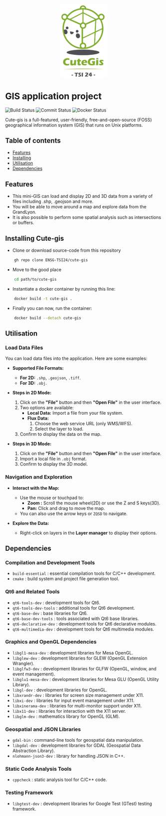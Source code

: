 <p align="center">
    <img src="images/logoCute.png" alt="Cute-gis Logo" width="150"/>
</p>

# GIS application project
![Build Status](https://github.com/ENSG-TSI24/cute-gis/actions/workflows/test.yml/badge.svg?branch=devback_visiteur)
![Commit Status](https://img.shields.io/github/commit-activity/t/ENSG-TSI24/cute-gis?)
![Docker Status](https://img.shields.io/docker/automated/ENSG-TSI24/cute-gis)


Cute-gis is a full-featured, user-friendly, free-and-open-source (FOSS) geographical information system (GIS) that runs on Unix platforms.

## Table of contents
* [Features](#features)
* [Installing](#installing-cute-gis)
* [Utilisation](#utilisation)
* [Dependencies](#dependencies)

## Features

- This mini-GIS can load and display 2D and 3D data from a variety of files including .shp, .geojson and more.
- You will be able to move around a map and explore data from the GrandLyon.
- It is also possible to perform some spatial analysis such as intersections or buffers.

## Installing Cute-gis

- Clone or download source-code from this repository
```bash
    gh repo clone ENSG-TSI24/cute-gis
```
- Move to the good place
```bash
    cd path/to/cute-gis
```
- Instantiate a docker container by running this line:

```bash
    docker build -t cute-gis .
```
- Finally you can now, run the container:
```bash
    docker build --detach cute-gis
```

## Utilisation

### Load Data Files

You can load data files into the application. Here are some examples:

- **Supported File Formats:**
    - **For 2D:** `.shp`, `.geojson`, `.tiff`.
    - **For 3D:** `.obj`.

- **Steps in 2D Mode:**
    1. Click on the **"File"** button and then **"Open File"** in the user interface.
    2. Two options are available:
        - **Local Data:** Import a file from your file system.
        - **Flux Data:**
            1. Choose the web service URL (only WMS/WFS).
            2. Select the layer to load.
    3. Confirm to display the data on the map.

- **Steps in 3D Mode:**
    1. Click on the **"File"** button and then **"Open File"** in the user interface.
    2. Import a local file in `.obj` format.
    3. Confirm to display the 3D model.

### Navigation and Exploration

- **Interact with the Map:**
    - Use the mouse or touchpad to:
        - **Zoom :** Scroll the mouse wheel(2D) or use the Z and S keys(3D).
        - **Pan:** Click and drag to move the map.
    - You can also use the arrow keys or `ZQSD` to navigate.

- **Explore the Data:**
    - Right-click on layers in the **Layer manager** to display their options.


## Dependencies

### Compilation and Development Tools
- `build-essential` : essential compilation tools for C/C++ development.
- `cmake` : build system and project file generation tool.

### Qt6 and Related Tools
- `qt6-tools-dev` : development tools for Qt6.
- `qt6-tools-dev-tools` : additional tools for Qt6 development.
- `qt6-base-dev` : base libraries for Qt6.
- `qt6-base-dev-tools` : tools associated with Qt6 base libraries.
- `qt6-declarative-dev` : development tools for Qt6 declarative modules.
- `qt6-multimedia-dev` : development tools for Qt6 multimedia modules.

### Graphics and OpenGL Dependencies
- `libgl1-mesa-dev` : development libraries for Mesa OpenGL.
- `libglew-dev` : development libraries for GLEW (OpenGL Extension Wrangler).
- `libglfw3-dev` : development libraries for GLFW (OpenGL, window, and event management).
- `libglu1-mesa-dev` : development libraries for Mesa GLU (OpenGL Utility Library).
- `libgl-dev` : development libraries for OpenGL.
- `libxrandr-dev` : libraries for screen size management under X11.
- `libxi-dev` : libraries for input event management under X11.
- `libxinerama-dev` : libraries for multi-monitor support under X11.
- `libx11-dev` : libraries for interaction with the X11 server.
- `libglm-dev` : mathematics library for OpenGL (GLM).

### Geospatial and JSON Libraries
- `gdal-bin` : command-line tools for geospatial data manipulation.
- `libgdal-dev` : development libraries for GDAL (Geospatial Data Abstraction Library).
- `nlohmann-json3-dev` : library for handling JSON in C++.

### Static Code Analysis Tools
- `cppcheck` : static analysis tool for C/C++ code.

### Testing Framework
- `libgtest-dev` : development libraries for Google Test (GTest) testing framework.
